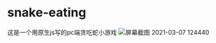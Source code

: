# snake-eating
这是一个用原生js写的pc端贪吃蛇小游戏
![屏幕截图 2021-03-07 124440](https://user-images.githubusercontent.com/61218585/110229245-faf71d00-7f42-11eb-9913-00bf04a8fb8d.png)
